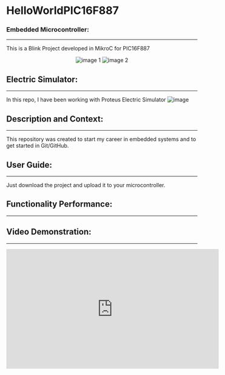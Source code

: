 # HelloWorldPIC16F887
### Embedded Microcontroller:
---
This is a Blink Project developed in MikroC for PIC16F887

<p align="center">
  <img src="https://github.com/SiliCircuitCoder/HelloWorldPIC16F887/assets/174857123/12cf2111-9d57-4c43-8d4c-cb323a3a4021" alt="image 1">
  <img src="https://github.com/SiliCircuitCoder/HelloWorldPIC16F887/assets/174857123/71e37810-611c-4058-98dd-e12abc2021fd" alt="image 2">
</p>

## Electric Simulator:
---
In this repo, I have been working with Proteus Electric Simulator
![image](https://github.com/SiliCircuitCoder/HelloWorldPIC16F887/assets/174857123/b59ade52-ec31-404f-9009-d9f8d6004c7c)

## Description and Context:
---
This repository was created to start my career in embedded systems and to get started in Git/GitHub.

## User Guide:
---
Just download the project and upload it to your microcontroller.

## Functionality Performance:
---

## Video Demonstration:
---
<p align="center">
  <iframe width="560" height="315" src="https://www.youtube.com/embed/26YrhMVRGPY" frameborder="0" allowfullscreen></iframe>
</p>
